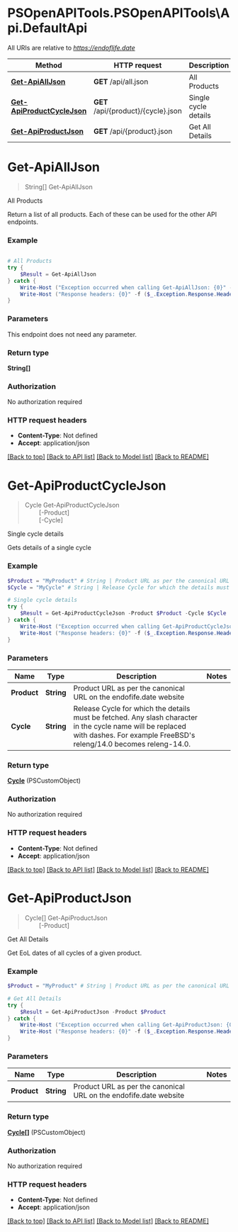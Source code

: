 # PSOpenAPITools.PSOpenAPITools\Api.DefaultApi

All URIs are relative to *https://endoflife.date*

Method | HTTP request | Description
------------- | ------------- | -------------
[**Get-ApiAllJson**](DefaultApi.md#Get-ApiAllJson) | **GET** /api/all.json | All Products
[**Get-ApiProductCycleJson**](DefaultApi.md#Get-ApiProductCycleJson) | **GET** /api/{product}/{cycle}.json | Single cycle details
[**Get-ApiProductJson**](DefaultApi.md#Get-ApiProductJson) | **GET** /api/{product}.json | Get All Details


<a id="Get-ApiAllJson"></a>
# **Get-ApiAllJson**
> String[] Get-ApiAllJson<br>

All Products

Return a list of all products. Each of these can be used for the other API endpoints.

### Example
```powershell

# All Products
try {
    $Result = Get-ApiAllJson
} catch {
    Write-Host ("Exception occurred when calling Get-ApiAllJson: {0}" -f ($_.ErrorDetails | ConvertFrom-Json))
    Write-Host ("Response headers: {0}" -f ($_.Exception.Response.Headers | ConvertTo-Json))
}
```

### Parameters
This endpoint does not need any parameter.

### Return type

**String[]**

### Authorization

No authorization required

### HTTP request headers

 - **Content-Type**: Not defined
 - **Accept**: application/json

[[Back to top]](#) [[Back to API list]](../README.md#documentation-for-api-endpoints) [[Back to Model list]](../README.md#documentation-for-models) [[Back to README]](../README.md)

<a id="Get-ApiProductCycleJson"></a>
# **Get-ApiProductCycleJson**
> Cycle Get-ApiProductCycleJson<br>
> &nbsp;&nbsp;&nbsp;&nbsp;&nbsp;&nbsp;&nbsp;&nbsp;[-Product] <String><br>
> &nbsp;&nbsp;&nbsp;&nbsp;&nbsp;&nbsp;&nbsp;&nbsp;[-Cycle] <String><br>

Single cycle details

Gets details of a single cycle

### Example
```powershell
$Product = "MyProduct" # String | Product URL as per the canonical URL on the endofife.date website
$Cycle = "MyCycle" # String | Release Cycle for which the details must be fetched. Any slash character in the cycle name will be replaced with dashes. For example FreeBSD's releng/14.0 becomes releng-14.0.

# Single cycle details
try {
    $Result = Get-ApiProductCycleJson -Product $Product -Cycle $Cycle
} catch {
    Write-Host ("Exception occurred when calling Get-ApiProductCycleJson: {0}" -f ($_.ErrorDetails | ConvertFrom-Json))
    Write-Host ("Response headers: {0}" -f ($_.Exception.Response.Headers | ConvertTo-Json))
}
```

### Parameters

Name | Type | Description  | Notes
------------- | ------------- | ------------- | -------------
 **Product** | **String**| Product URL as per the canonical URL on the endofife.date website | 
 **Cycle** | **String**| Release Cycle for which the details must be fetched. Any slash character in the cycle name will be replaced with dashes. For example FreeBSD&#39;s releng/14.0 becomes releng-14.0. | 

### Return type

[**Cycle**](Cycle.md) (PSCustomObject)

### Authorization

No authorization required

### HTTP request headers

 - **Content-Type**: Not defined
 - **Accept**: application/json

[[Back to top]](#) [[Back to API list]](../README.md#documentation-for-api-endpoints) [[Back to Model list]](../README.md#documentation-for-models) [[Back to README]](../README.md)

<a id="Get-ApiProductJson"></a>
# **Get-ApiProductJson**
> Cycle[] Get-ApiProductJson<br>
> &nbsp;&nbsp;&nbsp;&nbsp;&nbsp;&nbsp;&nbsp;&nbsp;[-Product] <String><br>

Get All Details

Get EoL dates of all cycles of a given product.

### Example
```powershell
$Product = "MyProduct" # String | Product URL as per the canonical URL on the endofife.date website

# Get All Details
try {
    $Result = Get-ApiProductJson -Product $Product
} catch {
    Write-Host ("Exception occurred when calling Get-ApiProductJson: {0}" -f ($_.ErrorDetails | ConvertFrom-Json))
    Write-Host ("Response headers: {0}" -f ($_.Exception.Response.Headers | ConvertTo-Json))
}
```

### Parameters

Name | Type | Description  | Notes
------------- | ------------- | ------------- | -------------
 **Product** | **String**| Product URL as per the canonical URL on the endofife.date website | 

### Return type

[**Cycle[]**](Cycle.md) (PSCustomObject)

### Authorization

No authorization required

### HTTP request headers

 - **Content-Type**: Not defined
 - **Accept**: application/json

[[Back to top]](#) [[Back to API list]](../README.md#documentation-for-api-endpoints) [[Back to Model list]](../README.md#documentation-for-models) [[Back to README]](../README.md)

